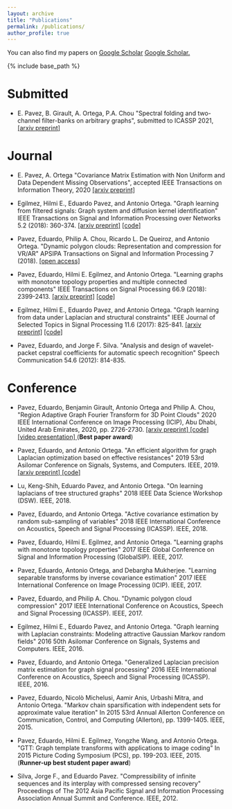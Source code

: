 ```yaml
---
layout: archive
title: "Publications"
permalink: /publications/
author_profile: true
---
```

You can also find my papers on [Google Scholar](https://scholar.google.com/citations?user=O-I1ZnIAAAAJ&hl=en) <u><a href="https://scholar.google.com/citations?user=O-I1ZnIAAAAJ&hl=en"> Google Scholar</a>.</u>

{% include base_path %}

Submitted
======
* E. Pavez, B. Girault, A. Ortega, P.A. Chou "Spectral folding and two-channel filter-banks on arbitrary graphs", submitted to ICASSP 2021, <u><a href="https://arxiv.org/abs/2010.12604">[arxiv preprint]</a></u>

Journal
======
* E. Pavez,  A. Ortega "Covariance Matrix Estimation with Non Uniform and Data Dependent Missing Observations", accepted IEEE Transactions on Information Theory, 2020 <u><a href="https://arxiv.org/abs/1910.00667">[arxiv preprint]</a></u>

* Egilmez, Hilmi E., Eduardo Pavez, and Antonio Ortega. "Graph learning from filtered signals: Graph system and diffusion kernel identification" IEEE Transactions on Signal and Information Processing over Networks 5.2 (2018): 360-374. <u><a href="https://arxiv.org/abs/1803.02553">[arxiv preprint]</a></u>  <u><a href="https://github.com/STAC-USC/Graph_Learning">[code]</a></u> 

* Pavez, Eduardo, Philip A. Chou, Ricardo L. De Queiroz, and Antonio Ortega. "Dynamic polygon clouds: Representation and compression for VR/AR" APSIPA Transactions on Signal and Information Processing 7 (2018). <u><a href="https://doi.org/10.1017/ATSIP.2018.15">[open access]</a></u>

* Pavez, Eduardo, Hilmi E. Egilmez, and Antonio Ortega. "Learning graphs with monotone topology properties and multiple connected components" IEEE Transactions on Signal Processing 66.9 (2018): 2399-2413. <u><a href="https://arxiv.org/abs/1705.10934">[arxiv preprint]</a></u>  <u><a href="https://github.com/STAC-USC/graph_learning_properties">[code]</a></u> 

* Egilmez, Hilmi E., Eduardo Pavez, and Antonio Ortega. "Graph learning from data under Laplacian and structural constraints" IEEE Journal of Selected Topics in Signal Processing 11.6 (2017): 825-841. <u><a href="https://arxiv.org/abs/1803.02553">[arxiv preprint]</a></u>  <u><a href="https://github.com/STAC-USC/Graph_Learning">[code]</a></u> 

* Pavez, Eduardo, and Jorge F. Silva. "Analysis and design of wavelet-packet cepstral coefficients for automatic speech recognition" Speech Communication 54.6 (2012): 814-835.

Conference
======
* Pavez, Eduardo,  Benjamin Girault, Antonio Ortega and Philip A. Chou, "Region Adaptive Graph Fourier Transform for 3D Point Clouds" 2020 IEEE International Conference on Image Processing (ICIP), Abu Dhabi, United Arab Emirates, 2020, pp. 2726-2730.  <u><a href="https://arxiv.org/abs/2003.01866">[arxiv preprint] </a></u> <u><a href="https://github.com/STAC-USC/RA-GFT">[code]</a></u> <u><a href=" https://www.youtube.com/watch?v=1veeyLxpDrM&ab_channel=epc_research">[video presentation] </a></u> (**Best paper award**)

* Pavez, Eduardo, and Antonio Ortega. "An efficient algorithm for graph Laplacian optimization based on effective resistances" 2019 53rd Asilomar Conference on Signals, Systems, and Computers. IEEE, 2019. <u><a href="https://arxiv.org/abs/2004.08451">[arxiv preprint] </a></u> <u><a href="https://github.com/STAC-USC/graph_learning_CombLap">[code]</a></u>

* Lu, Keng-Shih, Eduardo Pavez, and Antonio Ortega. "On learning laplacians of tree structured graphs" 2018 IEEE Data Science Workshop (DSW). IEEE, 2018.

* Pavez, Eduardo, and Antonio Ortega. "Active covariance estimation by random sub-sampling of variables" 2018 IEEE International Conference on Acoustics, Speech and Signal Processing (ICASSP). IEEE, 2018.

* Pavez, Eduardo, Hilmi E. Egilmez, and Antonio Ortega. "Learning graphs with monotone topology properties" 2017 IEEE Global Conference on Signal and Information Processing (GlobalSIP). IEEE, 2017.

* Pavez, Eduardo, Antonio Ortega, and Debargha Mukherjee. "Learning separable transforms by inverse covariance estimation" 2017 IEEE International Conference on Image Processing (ICIP). IEEE, 2017.

* Pavez, Eduardo, and Philip A. Chou. "Dynamic polygon cloud compression" 2017 IEEE International Conference on Acoustics, Speech and Signal Processing (ICASSP). IEEE, 2017.

* Egilmez, Hilmi E., Eduardo Pavez, and Antonio Ortega. "Graph learning with Laplacian constraints: Modeling attractive Gaussian Markov random fields" 2016 50th Asilomar Conference on Signals, Systems and Computers. IEEE, 2016.

* Pavez, Eduardo, and Antonio Ortega. "Generalized Laplacian precision matrix estimation for graph signal processing" 2016 IEEE International Conference on Acoustics, Speech and Signal Processing (ICASSP). IEEE, 2016.

* Pavez, Eduardo, Nicolò Michelusi, Aamir Anis, Urbashi Mitra, and Antonio Ortega. "Markov chain sparsification with independent sets for approximate value iteration" In 2015 53rd Annual Allerton Conference on Communication, Control, and Computing (Allerton), pp. 1399-1405. IEEE, 2015.

* Pavez, Eduardo, Hilmi E. Egilmez, Yongzhe Wang, and Antonio Ortega. "GTT: Graph template transforms with applications to image coding" In 2015 Picture Coding Symposium (PCS), pp. 199-203. IEEE, 2015. (**Runner-up best student paper award**)

* Silva, Jorge F., and Eduardo Pavez. "Compressibility of infinite sequences and its interplay with compressed sensing recovery" Proceedings of The 2012 Asia Pacific Signal and Information Processing Association Annual Summit and Conference. IEEE, 2012.

